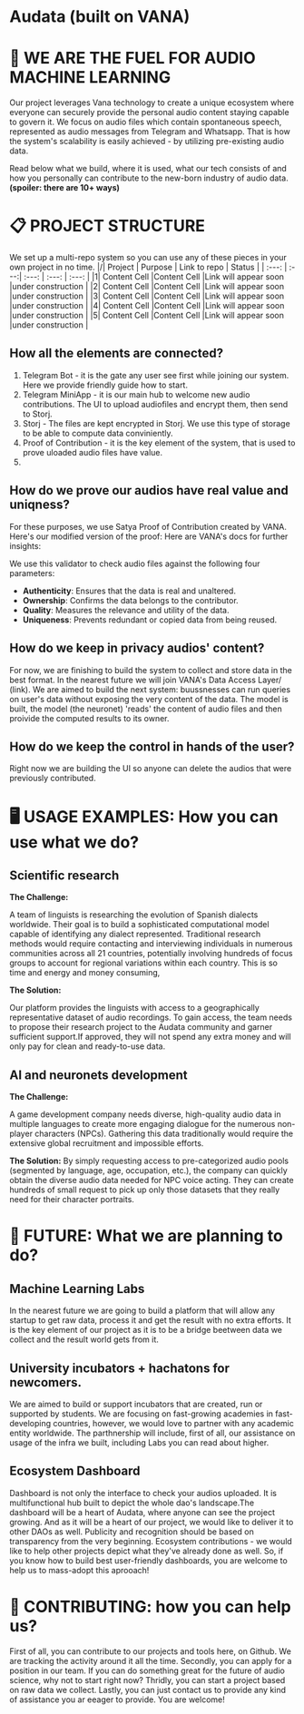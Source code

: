 # Audata (built on VANA)

# 🚀 WE ARE THE FUEL FOR AUDIO MACHINE LEARNING
Our project leverages Vana technology to create a unique ecosystem where everyone can securely provide the personal audio content staying capable to govern it. We focus on audio files which contain spontaneous speech, represented as audio messages from Telegram and Whatsapp. That is how the system's scalability is easily achieved - by utilizing pre-existing audio data. 

Read below what we build, where it is used, what our tech consists of and how you personally can contribute to the new-born industry of audio data. **(spoiler: there are 10+ ways)**

# 📋 PROJECT STRUCTURE
We set up a multi-repo system so you can use any of these pieces in your own project in no time.
|/| Project | Purpose | Link to repo  | Status |
| :---: | :---:| :---: | :---: | :---: |
|1| Content Cell |Content Cell  |Link will appear soon  |under construction  |
|2| Content Cell |Content Cell  |Link will appear soon  |under construction  |
|3| Content Cell |Content Cell  |Link will appear soon  |under construction  |
|4| Content Cell |Content Cell  |Link will appear soon  |under construction  |
|5| Content Cell |Content Cell  |Link will appear soon  |under construction  |


How all the elements are connected?
---
1. Telegram Bot - it is the gate any user see first while joining our system. Here we provide friendly guide how to start. 
2. Telegram MiniApp - it is our main hub to welcome new audio contributions. The UI to upload audiofiles and encrypt them, then send to Storj. 
3. Storj - The files are kept encrypted in Storj. We use this type of storage to be able to compute data conviniently. 
4. Proof of Contribution - it is the key element of the system, that is used to prove uloaded audio files have value. 
5. 

How do we prove our audios have real value and uniqness? 
---
For these purposes, we use Satya Proof of Contribution created by VANA.
Here's our modified version of the proof:
Here are VANA's docs for further insights:

We use this validator to check audio files against the following four parameters:

+ **Authenticity**: Ensures that the data is real and unaltered.
+ **Ownership**: Confirms the data belongs to the contributor.
+ **Quality**: Measures the relevance and utility of the data.
+ **Uniqueness**: Prevents redundant or copied data from being reused.

How do we keep in privacy audios' content?
---
For now, we are finishing to build the system to collect and store data in the best format. In the nearest future we will join VANA's Data Access Layer/ (link). 
We are aimed to build the next system: buussnesses can run queries on user's data without exposing the very content of the data. The model is built, the model (the neuronet) 'reads' the content of audio files and then proivide the computed results to its owner. 

How do we keep the control in hands of the user?
---
Right now we are building the UI so anyone can delete the audios that were previously contributed. 


# 🖥️ USAGE EXAMPLES: How you can use what we do?
Scientific research
---
**The Challenge:**

A team of linguists is researching the evolution of Spanish dialects worldwide. Their goal is to build a sophisticated computational model capable of identifying any dialect represented. Traditional research methods would require contacting and interviewing individuals in numerous communities across all 21 countries, potentially involving hundreds of focus groups to account for regional variations within each country. This is so time and energy and money consuming,

**The Solution:**

Our platform provides the linguists with access to a geographically representative dataset of audio recordings. To gain access, the team needs to propose their research project to the Audata community and garner sufficient support.If approved, they will not spend any extra money and will only pay for clean and ready-to-use data.

AI and neuronets development
---
**The Challenge:**

A game development company needs diverse, high-quality audio data in multiple languages to create more engaging dialogue for the numerous non-player characters (NPCs). Gathering this data traditionally would require the extensive global recruitment and impossible efforts.

**The Solution:**
By simply requesting access to pre-categorized audio pools (segmented by language, age, occupation, etc.), the company can quickly obtain the diverse audio data needed for NPC voice acting. They can create hundreds of small request to pick up only those datasets that they really need for their character portraits.

# 🌟 FUTURE: What we are planning to do?
Machine Learning Labs
---
In the nearest future we are going to build a platform that will allow any startup to get raw data, process it and get the result with no extra efforts. It is the key element of our project as it is to be a bridge beetween data we collect and the result world gets from it. 

University incubators + hachatons for newcomers. 
---
We are aimed to build or support incubators that are created, run or supported by students. We are focusing on fast-growing academies in fast-developing countries, however, we would love to partner with any academic entity worldwide. The parthnership will include, first of all, our assistance on usage of the infra we built, including Labs you can read about higher. 

Ecosystem Dashboard
---
Dashboard is not only the interface to check your audios uploaded. It is multifunctional hub built to depict the whole dao's landscape.The dashboard will be a heart of Audata, where anyone can see the project growing. And as it will be a heart of our project, we would like to deliver it to other DAOs as well. Publicity and recognition should be based on transparency from the very beginning. Ecosystem contributions - we would like to help other projects depict what they've already done as well. So, if you know how to build best user-friendly dashboards, you are welcome to help us to mass-adopt this aprooach! 


# 🤝 CONTRIBUTING: how you can help us?
First of all, you can contribute to our projects and tools here, on Github. We are tracking the activity around it all the time. 
Secondly, you can apply for a position in our team. If you can do something great for the future of audio science, why not to start right now? 
Thridly, you can start a project based on raw data we collect.
Lastly, you can just contact us to provide any kind of assistance you ar eeager to provide. You are welcome! 
